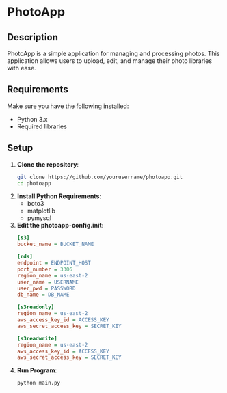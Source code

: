 # PhotoApp

## Description
PhotoApp is a simple application for managing and processing photos. This application allows users to upload, edit, and manage their photo libraries with ease.

## Requirements
Make sure you have the following installed:
- Python 3.x
- Required libraries

## Setup

1. **Clone the repository**:
   ```bash
   git clone https://github.com/yourusername/photoapp.git
   cd photoapp

2. **Install Python Requirements**:
    - boto3
    - matplotlib
    - pymysql
3. **Edit the photoapp-config.init**:
    ```ini
    [s3]
    bucket_name = BUCKET_NAME

    [rds]
    endpoint = ENDPOINT_HOST
    port_number = 3306
    region_name = us-east-2
    user_name = USERNAME
    user_pwd = PASSWORD
    db_name = DB_NAME

    [s3readonly]
    region_name = us-east-2
    aws_access_key_id = ACCESS_KEY
    aws_secret_access_key = SECRET_KEY

    [s3readwrite]
    region_name = us-east-2
    aws_access_key_id = ACCESS_KEY
    aws_secret_access_key = SECRET_KEY

5. **Run Program**:
    ```bash
    python main.py
